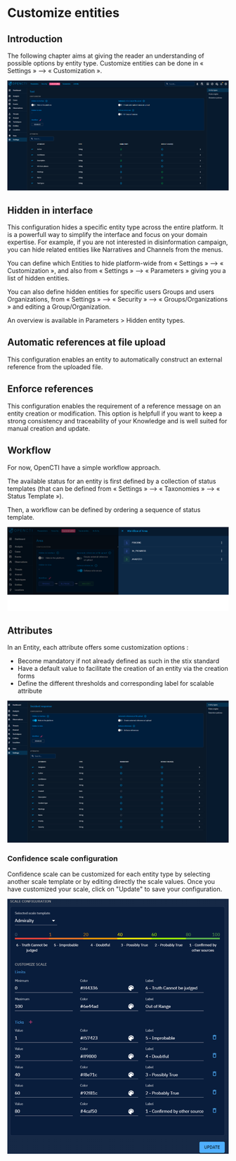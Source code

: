 # Customize entities

## Introduction

The following chapter aims at giving the reader an understanding of possible options by entity type. Customize entities can be done in « Settings » --> « Customization ».

![Customization menu](./assets/Settings_customize.png)

## Hidden in interface

This configuration hides a specific entity type across the entire platform. It is a powerfull way to simplify the interface and focus on your domain expertise. For example, if you are not interested in disinformation campaign, you can hide related entities like Narratives and Channels from the menus.

You can define which Entities to hide platform-wide from « Settings » --> « Customization », and also from « Settings » --> « Parameters » giving you a list of hidden entities.

You can also define hidden entities for specific users Groups and users Organizations, from « Settings » --> « Security » --> « Groups/Organizations » and editing a Group/Organization.

An overview is available in Parameters > Hidden entity types.

## Automatic references at file upload

This configuration enables an entity to automatically construct an external reference from the uploaded file.

## Enforce references

This configuration enables the requirement of a reference message on an entity creation or modification. This option is helpfull if you want to keep a strong consistency and traceability of your Knowledge and is well suited for manual creation and update.

## Workflow

For now, OpenCTI have a simple workflow approach.

The available status for an entity is first defined by a collection of status templates (that can be defined from « Settings » --> « Taxonomies » --> « Status Template »).

Then, a workflow can be defined by ordering a sequence of status template. 

![Workflow status](./assets/workflow.png)

## Attributes

In an Entity, each attribute offers some customization options :

- Become mandatory if not already defined as such in the stix standard
- Have a default value to facilitate the creation of an entity via the creation forms
- Define the different thresholds and corresponding label for scalable attribute

![Mandatory attributes and default values](./assets/mandatory_and_default_attributes.png)

### Confidence scale configuration

Confidence scale can be customized for each entity type by selecting another scale template or by editing directly the scale values.
Once you have customized your scale, click on "Update" to save your configuration.

![Mandatory attributes and default values](./assets/confidence_scale_configuration.png)
